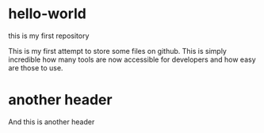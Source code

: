 # hello-world
this is my first repository

This is my first attempt to store some files on github. This is simply incredible how many tools are now accessible for developers and how easy are those to use.

# another header

And this is another header
